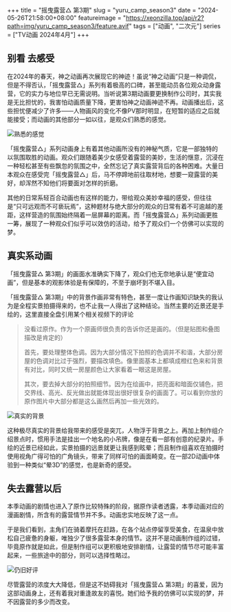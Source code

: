 +++
title = "摇曳露营△ 第3期"
slug = "yuru_camp_season3"
date = "2024-05-26T21:58:00+08:00"
featureimage = "https://xeonzilla.top/api/r2?path=img/yuru_camp_season3/feature.avif"
tags = ["动画", "二次元"]
series = ["TV动画 2024年4月"]
+++
## 别看 去感受
在2024年的春天，神之动画再次展现它的神迹！虽说“神之动画”只是一种调侃，但是不得否认，「摇曳露营△」系列有着极高的口碑，甚至能动员各位观众动身露营，它的实力与地位早已无需说明。当听说第3期动画要更换制作公司时，其实我是无比担忧的，我害怕动画质量下降，更害怕神之动画神迹不再。动画播出后，这些担忧便减少了许多——人物画风的变化不像PV那时明显，在短暂的适应之后就能接受；而动画的其他部分一如以往，是观众们熟悉的感觉。

![熟悉的感觉](https://xeonzilla.top/api/r2?path=img/yuru_camp_season3/01.avif "熟悉的感觉")

「摇曳露营△」系列动画身上有着其他动画所没有的神秘气质，它是一部独特的以氛围取胜的动画。观众们跟随着美少女感受着露营的美妙，生活的惬意，沉浸在一种轻松甚至有些飘忽的氛围之中，全然忘记了真实露营背后的各种困难。大量日本观众在感受完「摇曳露营△」后，马不停蹄地前往取材地，想要一窥露营的美好，却浑然不知他们将要面对怎样的折磨。

其他的日常系轻百合动画也有这样的能力，带给观众美妙幸福的感受，但往往是“只可远观而不可亵玩焉”，这种题材与绝大部分的观众的日常有着不可逾越的差距，这样营造的氛围始终隔着一层屏幕的距离。而「摇曳露营△」系列动画更胜一筹，展现了一种观众们似乎可以效仿的活动，给予了观众们一个仿佛可以实现的梦。

## 真实系动画
「摇曳露营△ 第3期」的画面水准确实下降了，观众们也无奈地承认是“便宜动画”，但是基本的观影体验是有保障的，不至于崩坏到不堪入目。

「摇曳露营△ 第3期」中的背景作画非常有特色，甚至一度让作画知识缺失的我认为是全程实景拍摄得来的，也不止我一人得出了这种结论。当然主要的近景还是手绘的，这里直接全盘引用某个相关视频下的评论
>没看过原作。作为一个原画师很负责的告诉你还是画的。（但是贴图和叠图描改是肯定的）
>
>首先，要处理整体色调。因为大部分情况下拍照的色调并不和谐，大部分房屋的色调对比过于强烈，要描改填色。像里面基本上都填成橙红色来和背景有对比，同时又统一房屋颜色让大家看着一眼这是房屋。
>
>其次，要去掉大部分的拍照细节。因为在绘画中，把亮面和暗面仅铺色，把交界线、高光、反光做出就能体现出很好很复杂的画面了。可以看到你放的原作图片中大部分都是这么画然后再加一些光效的。

![真实的背景](https://xeonzilla.top/api/r2?path=img/yuru_camp_season3/02.avif "真实的背景")

这种极尽真实的背景给我带来的感受是突兀，人物浮于背景之上。再加上制作组介绍景点时，惯用手法是挂出一个地名的小吊牌，像是在看一部有创意的纪录片。手绘的近景已经如此，实景拍摄的远景就更让我感到眩晕；而且制作组喜欢在拍摄时使用视角广得可怕的广角镜头，带来了同样可怕的画面畸变。在一部2D动画中体验到一种类似“晕3D”的感觉，也是新奇的感受。

## 失去露营以后
本季动画的剧情也进入了原作比较特殊的阶段，据原作读者透露，本季动画对应的漫画剧情，所含有的露营情节并不多。动画忠实地反映了这一点。

于是我们看到，主角们在骑着摩托在赶路，在各个站点停留享受美食，在温泉中放松自己疲惫的身躯，唯独少了很多露营本身的情节。这并不是动画制作组的过错，毕竟原作就是如此，但是制作组可以更积极地安排剧情，让露营的情节尽可能丰富起来，一些旅途中的部分，则可以选择性略过。

![仍旧好评](https://xeonzilla.top/api/r2?path=img/yuru_camp_season3/03.avif "仍旧好评")

尽管露营的浓度大大降低，但是这不妨碍我对「摇曳露营△ 第3期」的喜爱，因为这部动画身上，还有着我对重逢故友的喜悦。她们给予我的仿佛可以实现的梦，并不因露营的多少而改变。